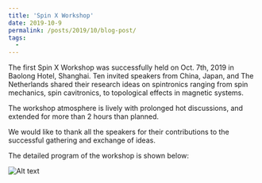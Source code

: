 ```yaml
---
title: 'Spin X Workshop'
date: 2019-10-9
permalink: /posts/2019/10/blog-post/
tags:
  - 
---
```


The first Spin X Workshop was successfully held on Oct. 7th, 2019 in Baolong Hotel, Shanghai. Ten invited speakers from China, Japan, and The Netherlands shared their research ideas on spintronics  ranging from spin mechanics, spin cavitronics, to topological effects in magnetic systems. 

The workshop atmosphere is lively with prolonged hot discussions, and extended for more than 2 hours than planned. 

We would like to thank all the speakers for their contributions to the successful gathering and exchange of ideas. 

The detailed program of the workshop is shown below:

![Alt text](http://www.physics.fudan.edu.cn/tps/people/jxiao/_Media/spin-x-program_med.jpeg)